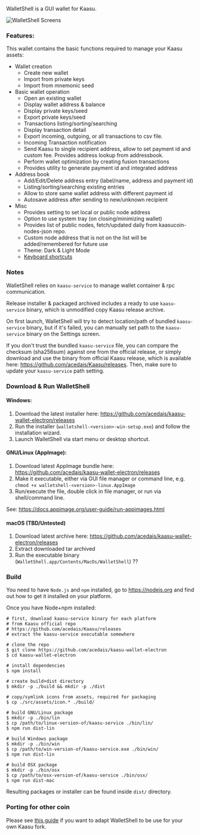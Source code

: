 
WalletShell is a GUI wallet for Kaasu.

![WalletShell Screens](https://i.imgur.com/41Ujq0S.gif "WalletShell Screens")

### Features:
This wallet contains the basic functions required to manage your Kaasu assets:

* Wallet creation
  * Create new wallet
  * Import from private keys
  * Import from mnemonic seed
* Basic wallet operation
  * Open an existing  wallet
  * Display wallet address & balance
  * Display private keys/seed
  * Export private keys/seed
  * Transactions listing/sorting/searching
  * Display transaction detail
  * Export incoming, outgoing, or all transactions to csv file.
  * Incoming Transaction notification
  * Send Kaasu to single recipient address, allow to set payment id and custom fee. Provides address lookup from addressbook.
  * Perform wallet optimization by creating fusion transactions 
  * Provides utility to generate payment id and integrated address
* Address book
  * Add/Edit/Delete address entry (label/name, address and payment id)
  * Listing/sorting/searching existing entries
  * Allow to store same wallet address with different payment id
  * Autosave address after sending to new/unknown recipient
* Misc
  * Provides setting to set local or public node address
  * Option to use system tray (on closing/minimizing wallet)
  * Provides list of public nodes, fetch/updated daily from kaasucoin-nodes-json repo.
  * Custom node address that is not on the list will be added/remembered for future use
  * Theme: Dark & Light Mode
  * [Keyboard shortcuts](docs/shortcut.md)


### Notes

WalletShell relies on `kaasu-service` to manage wallet container &amp; rpc communication.

Release installer & packaged archived includes a ready to use `kaasu-service` binary, which is unmodified copy Kaasu release archive.

On first launch, WalletShell will try to detect location/path of bundled `kaasu-service` binary, but if it's failed, you can manually set path to the `kaasu-service` binary on the Settings screen.

If you don't trust the bundled `kaasu-service` file, you can compare the checksum (sha256sum) against one from the official release, or simply download and use the binary from official Kaasu release, which is available here: https://github.com/acedais/Kaasu/releases. Then,  make sure to update your `kaasu-service` path setting.

### Download &amp; Run WalletShell

#### Windows:
1. Download the latest installer here: https://github.com/acedais/kaasu-wallet-electron/releases
2. Run the installer (`walletshell-<version>-win-setup.exe`) and follow the installation wizard.
3. Launch WalletShell via start menu or desktop shortcut.

#### GNU/Linux (AppImage):
1. Download latest AppImage bundle here: https://github.com/acedais/kaasu-wallet-electron/releases
2. Make it executable, either via GUI file manager or command line, e.g. `chmod +x walletshell-<version>-linux.AppImage`
3. Run/execute the file, double click in file manager, or run via shell/command line. 

See: https://docs.appimage.org/user-guide/run-appimages.html

#### macOS (TBD/Untested)
1. Download latest archive here: https://github.com/acedais/kaasu-wallet-electron/releases
2. Extract downloaded tar archived
3. Run the executable binary (`WalletShell.app/Contents/MacOs/WalletShell`) ??

### Build
You need to have `Node.js` and `npm` installed, go to https://nodejs.org and find out how to get it installed on your platform.

Once you have Node+npm installed:
```
# first, download kaasu-service binary for each platform
# from Kaasu official repo
# https://github.com/acedais/Kaasu/releases
# extract the kaasu-service executable somewhere

# clone the repo
$ git clone https://github.com/acedais/kaasu-wallet-electron
$ cd kaasu-wallet-electron

# install dependencies
$ npm install

# create build+dist directory
$ mkdir -p ./build && mkdir -p ./dist

# copy/symlink icons from assets, required for packaging
$ cp ./src/assets/icon.* ./build/

# build GNU/Linux package
$ mkdir -p ./bin/lin
$ cp /path/to/linux-version-of/kaasu-service ./bin/lin/
$ npm run dist-lin

# build Windows package
$ mkdir -p ./bin/win
$ cp /path/to/win-version-of/kaasu-service.exe ./bin/win/
$ npm run dist-lin

# build OSX package
$ mkdir -p ./bin/osx
$ cp /path/to/osx-version-of/kaasu-service ./bin/osx/
$ npm run dist-mac
```

Resulting packages or installer can be found inside `dist/` directory.

### Porting for other coin
Please see [this guide](docs/porting.md) if you want to adapt WalletShell to be use for your own Kaasu fork.
